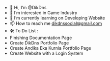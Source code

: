 - 👋 Hi, I’m @DikDns
- 👀 I’m interested in Game Industry
- 🌱 I’m currently learning on Developing Website
- 📫 How to reach me dikdnssocial@gmail.com
-   🛠 To Do List :
  -   Finishing Documentation Page
  -   Create DikDns Portfolio Page
  -   Create Andika Eka Kurnia Portfolio Page
  -   Create Website with a Login System


<!---
DikDns/DikDns is a ✨ special ✨ repository because its `README.md` (this file) appears on your GitHub profile.
You can click the Preview link to take a look at your changes.
--->
